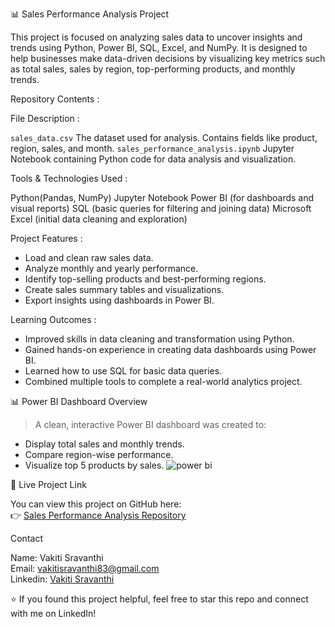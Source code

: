 📊 Sales Performance Analysis Project

This project is focused on analyzing sales data to uncover insights and trends using Python, Power BI, SQL, Excel, and NumPy. It is designed to help businesses make data-driven decisions by visualizing key metrics such as total sales, sales by region, top-performing products, and monthly trends.

 Repository Contents :

 File Description :

 `sales_data.csv`  The dataset used for analysis. Contains fields like product, region, sales, and month. 
 `sales_performance_analysis.ipynb`  Jupyter Notebook containing Python code for data analysis and visualization. 

 Tools & Technologies Used :

Python(Pandas, NumPy)
Jupyter Notebook
Power BI (for dashboards and visual reports)
SQL (basic queries for filtering and joining data)
Microsoft Excel (initial data cleaning and exploration)

Project Features :

- Load and clean raw sales data.
- Analyze monthly and yearly performance.
- Identify top-selling products and best-performing regions.
- Create sales summary tables and visualizations.
- Export insights using dashboards in Power BI.

 Learning Outcomes :

- Improved skills in data cleaning and transformation using Python.
- Gained hands-on experience in creating data dashboards using Power BI.
- Learned how to use SQL for basic data queries.
- Combined multiple tools to complete a real-world analytics project.

 📊 Power BI Dashboard Overview

> A clean, interactive Power BI dashboard was created to:
- Display total sales and monthly trends.
- Compare region-wise performance.
- Visualize top 5 products by sales.
![power bi](https://github.com/user-attachments/assets/497ebba4-7b3c-41c8-9a0d-62799eb5204a)

 🔗 Live Project Link

You can view this project on GitHub here:  
👉 [Sales Performance Analysis Repository](https://github.com/SravanthiVakiti-7936/sales--performance--analysis123)

 Contact

Name: Vakiti Sravanthi  
Email: vakitisravanthi83@gmail.com  
Linkedin: [Vakiti Sravanthi](https://www.linkedin.com/in/vakiti-sravanthi)

⭐ If you found this project helpful, feel free to star this repo and connect with me on LinkedIn!
